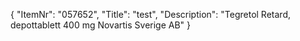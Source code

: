 {
  "ItemNr": "057652",
  "Title": "test",
  "Description": "Tegretol Retard, depottablett 400 mg Novartis Sverige AB"
}